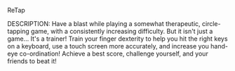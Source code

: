 ReTap

DESCRIPTION:
Have a blast while playing a somewhat therapeutic, circle-tapping game, 
with a consistently increasing difficulty. But it isn't just a game... 
It's a trainer! Train your finger dexterity to help you hit the right keys 
on a keyboard, use a touch screen more accurately, and increase you hand-eye 
co-ordination! Achieve a best score, challenge yourself, and your friends to beat it!